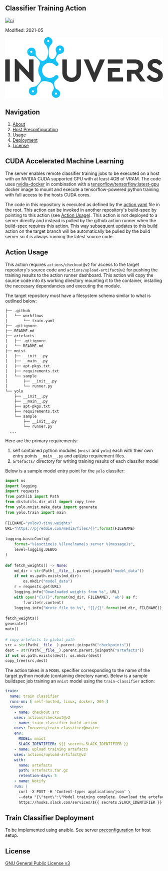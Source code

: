 ## Classifier Training Action
[![ci](https://github.com/Incuvers/train-classifier/actions/workflows/ci.yaml/badge.svg)](https://github.com/Incuvers/train-classifier/actions/workflows/ci.yaml)

Modified: 2021-05

![img](/docs/img/Incuvers-black.png)

## Navigation
 1. [About](#cuda-accelerated-machine-learning)
 2. [Host Preconfiguration](/docs/README.md)
 3. [Usage](#action-usage)
 4. [Deployment](#train-classifier-deployment)
 5. [License](#license)

## CUDA Accelerated Machine Learning
The server enables remote classifier training jobs to be executed on a host with an NVIDIA CUDA supported GPU with at least 4GB of VRAM. The code uses [nvidia-docker](https://github.com/NVIDIA/nvidia-docker) in combination with a [tensorflow/tensorflow:latest-gpu](https://hub.docker.com/layers/tensorflow/tensorflow/latest-gpu/images/sha256-0cb24474909c8ef0a3772c64a0fd1cf4e5ff2b806d39fd36abf716d6ea7eefb3?context=explore) docker image to mount and execute a tensorflow-powered python training with full access to the hosts CUDA cores.

The code in this repository is executed as defined by the [action.yaml](action.yaml) file in the root. This action can be invoked in another repository's build-spec by pointing to this action (see [Action Usage](#action-usage)). This action is not deployed to a server directly and instead is pulled by the github action runner when the build-spec requires this action. This way subsequent updates to this build action on the target branch will be automatically be pulled by the build server so it is always running the latest source code.

## Action Usage
This action requires `actions/checkout@v2` for access to the target repository's source code and `actions/upload-artifact@v2` for pushing the training results to the action runner dashboard. This action will copy the source code into its working directory mounting it to the container, installing the neccesary dependancies and executing the module.

The target repository must have a filesystem schema similar to what is outlined below:
```
├── .github
│   └── workflows
│       └── train.yaml
├── .gitignore
├── README.md
├── artefacts
│   ├── .gitignore
│   └── README.md
├── mnist
│   ├── __init__.py
│   ├── __main__.py
│   ├── apt-pkgs.txt
│   ├── requirements.txt
│   └── sample
│       ├── __init__.py
│       └── runner.py
└── yolo
    ├── __init__.py
    ├── __main__.py
    ├── apt-pkgs.txt
    ├── requirements.txt
    └── sample
        ├── __init__.py
        └── runner.py
  ...
```
Here are the primary requirements:
1. self contained python modules (`mnist` and `yolo`) each with their own entry points `__main__.py` and apt/pip requirement files.
2. `artefacts/` directory for writing training results of each classifer model

Below is a sample model entry point for the `yolo` classifer:
```py
import os
import logging
import requests
from pathlib import Path
from distutils.dir_util import copy_tree
from yolo.mnist.make_data import generate
from yolo.train import main

FILENAME="yolov3-tiny.weights"
URL="https://pjreddie.com/media/files/{}".format(FILENAME)

logging.basicConfig(
    format="%(asctime)s %(levelname)s server %(message)s",
    level=logging.DEBUG
)

def fetch_weights() -> None:
    md_dir = str(Path(__file__).parent.joinpath("model_data"))
    if not os.path.exists(md_dir):
        os.mkdir("model_data")
    r = requests.get(URL)
    logging.info("Downloaded weights from %s", URL)
    with open("{}/{}".format(md_dir, FILENAME), 'wb') as f:
        f.write(r.content)
    logging.info("Wrote file to %s", "{}/{}".format(md_dir, FILENAME))

fetch_weights()
generate()
main()

# copy artefacts to global path 
src = str(Path(__file__).parent.joinpath("checkpoints"))
dest = str(Path(__file__).parent.parent.joinpath("artefacts"))
if not os.path.exists(dest): os.mkdir(dest)
copy_tree(src,dest)
```

The action takes in a `MODEL` specifier corresponding to the name of the target python module (containing directory name). Below is a sample buildspec job training an `mnist` model using the `train-classifier` action:
```yaml
train:
  name: train classifier
  runs-on: [ self-hosted, linux, docker, X64 ]
  steps:
    - name: checkout src
    uses: actions/checkout@v2
    - name: train classifier build action 
    uses: Incuvers/train-classifier@master
    env:
      MODEL: mnist
      SLACK_IDENTIFIER: ${{ secrets.SLACK_IDENTIFIER }}
    - name: upload training artefacts
    uses: actions/upload-artifact@v2
    with:
      name: artefacts
      path: artefacts.tar.gz
      retention-days: 5
    - name: Notify
    run: |
      curl -X POST -H 'Content-type: application/json' \
      --data "{\"text\":\"Model training complete. Download the artefacts here: https://github.com/Incuvers/handwriting-recognition/actions/runs/$GITHUB_RUN_ID\"}"\
      https://hooks.slack.com/services/${{ secrets.SLACK_IDENTIFIER }}
```

## Train Classifier Deployment
To be implemented using ansible. See server [preconfiguration](docs/README.md) for host setup.

## License
[GNU General Public License v3](LICENSE)